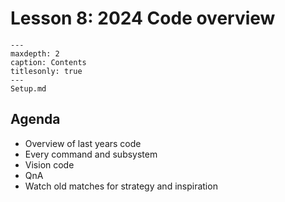 # Lesson 8: 2024 Code overview

```{toctree}
---
maxdepth: 2
caption: Contents
titlesonly: true
---
Setup.md
```

## Agenda

* Overview of last years code  
* Every command and subsystem  
* Vision code  
* QnA  
* Watch old matches for strategy and inspiration